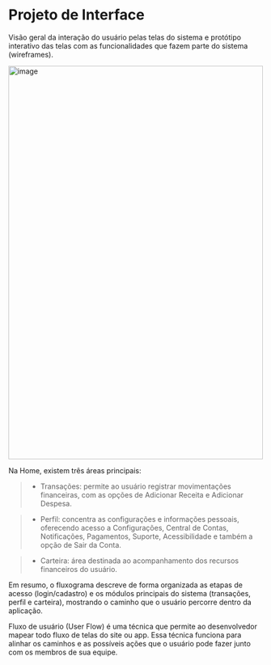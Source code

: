 
# Projeto de Interface

Visão geral da interação do usuário pelas telas do sistema e protótipo interativo das telas com as funcionalidades que fazem parte do sistema (wireframes).



<img width="503" height="778" alt="image" src="https://github.com/user-attachments/assets/d05ae53a-bc62-4dbd-9b93-0b522ed281a9" />

Na Home, existem três áreas principais:

> - Transações: permite ao usuário registrar movimentações financeiras, com as opções de Adicionar Receita e Adicionar Despesa.

> - Perfil: concentra as configurações e informações pessoais, oferecendo acesso a Configurações, Central de Contas, Notificações, Pagamentos, Suporte, Acessibilidade e também a opção de Sair da Conta.

> - Carteira: área destinada ao acompanhamento dos recursos financeiros do usuário.

Em resumo, o fluxograma descreve de forma organizada as etapas de acesso (login/cadastro) e os módulos principais do sistema (transações, perfil e carteira), mostrando o caminho que o usuário percorre dentro da aplicação.

Fluxo de usuário (User Flow) é uma técnica que permite ao desenvolvedor mapear todo fluxo de telas do site ou app. Essa técnica funciona para alinhar os caminhos e as possíveis ações que o usuário pode fazer junto com os membros de sua equipe.



